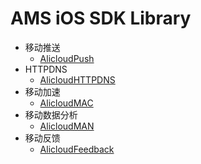 # AMS iOS SDK Library

- 移动推送
  - [AlicloudPush](https://github.com/aliyun/aliyun-specs/tree/master/Specs/AlicloudPush/)
- HTTPDNS
  - [AlicloudHTTPDNS](https://github.com/aliyun/aliyun-specs/tree/master/Specs/AlicloudHTTPDNS/)
- 移动加速
  - [AlicloudMAC](https://github.com/aliyun/aliyun-specs/tree/master/Specs/AlicloudMAC/)
- 移动数据分析
  - [AlicloudMAN](https://github.com/aliyun/aliyun-specs/tree/master/Specs/AlicloudMAN/)
- 移动反馈       
  - [AlicloudFeedback](https://github.com/aliyun/aliyun-specs/tree/master/Specs/AlicloudFeedback/)
